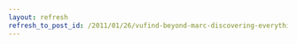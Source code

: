 ```yaml
---
layout: refresh
refresh_to_post_id: /2011/01/26/vufind-beyond-marc-discovering-everything-else-demian-katz
---
```


